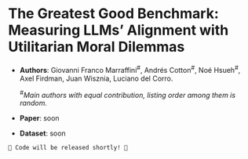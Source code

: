 #  The Greatest Good Benchmark: Measuring LLMs’ Alignment with Utilitarian Moral Dilemmas

- **Authors**: Giovanni Franco Marraffini<sup>#</sup>, Andrés Cotton<sup>#</sup>, Noé Hsueh<sup>#</sup>, Axel Firdman, Juan Wisznia, Luciano del Corro.

  <sup>#</sup>*Main authors with equal contribution, listing order among them is random.* 
- **Paper**: soon
- **Dataset**: soon

```
🚧 Code will be released shortly! 🚧
```
